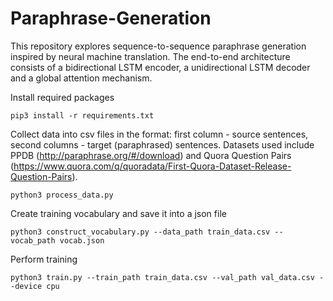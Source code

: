 # Paraphrase-Generation

This repository explores sequence-to-sequence paraphrase generation inspired by neural machine translation. The end-to-end architecture consists of a bidirectional LSTM encoder, a unidirectional LSTM decoder and a global attention mechanism.  

Install required packages
```
pip3 install -r requirements.txt
```

Collect data into csv files in the format: first column - source sentences, second columns - target (paraphrased) sentences.
Datasets used include PPDB (http://paraphrase.org/#/download) and Quora Question Pairs (https://www.quora.com/q/quoradata/First-Quora-Dataset-Release-Question-Pairs).

```
python3 process_data.py
``` 

Create training vocabulary and save it into a json file
```
python3 construct_vocabulary.py --data_path train_data.csv --vocab_path vocab.json
```

Perform training
```
python3 train.py --train_path train_data.csv --val_path val_data.csv --device cpu
```
 
